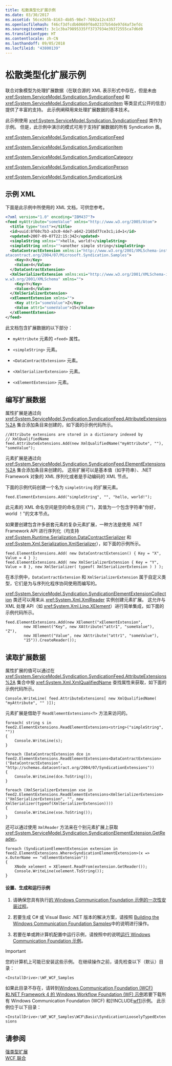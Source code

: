 ```yaml
---
title: 松散类型化扩展示例
ms.date: 03/30/2017
ms.assetid: 56ce265b-8163-4b85-98e7-7692a12c4357
ms.openlocfilehash: f46cf3dfcdb60669f0a02337b54de97d4af3efdc
ms.sourcegitcommit: 3c1c3ba79895335ff3737934e39372555ca7d6d0
ms.translationtype: HT
ms.contentlocale: zh-CN
ms.lasthandoff: 09/05/2018
ms.locfileid: "43800139"
---
```

# <a name="loosely-typed-extensions-sample"></a>松散类型化扩展示例
联合对象模型为处理扩展数据（在联合源的 XML 表示形式中存在，但是未由 <xref:System.ServiceModel.Syndication.SyndicationFeed> 和 <xref:System.ServiceModel.Syndication.SyndicationItem> 等类显式公开的信息）提供了丰富的支持。 此示例阐释用来处理扩展数据的基本技术。  
  
 此示例使用 <xref:System.ServiceModel.Syndication.SyndicationFeed> 类作为示例。 但是，此示例中演示的模式可用于支持扩展数据的所有 Syndication 类。  
  
 <xref:System.ServiceModel.Syndication.SyndicationFeed>  
  
 <xref:System.ServiceModel.Syndication.SyndicationItem>  
  
 <xref:System.ServiceModel.Syndication.SyndicationCategory>  
  
 <xref:System.ServiceModel.Syndication.SyndicationPerson>  
  
 <xref:System.ServiceModel.Syndication.SyndicationLink>  
  
## <a name="sample-xml"></a>示例 XML  
 下面是此示例中所使用的 XML 文档，可供您参考。  
  
```xml  
<?xml version="1.0" encoding="IBM437"?>  
<feed myAttribute="someValue" xmlns="http://www.w3.org/2005/Atom">  
  <title type="text"></title>  
  <id>uuid:8f60c7b3-a3c0-4de7-a642-2165d77ce3c1;id=1</id>  
  <updated>2007-09-07T22:15:34Z</updated>  
  <simpleString xmlns="">hello, world!</simpleString>  
  <simpleString xmlns="">another simple string</simpleString>  
  <DataContractExtension xmlns:i="http://www.w3.org/2001/XMLSchema-instance" xmlns="http://schemas.d  
atacontract.org/2004/07/Microsoft.Syndication.Samples">  
    <Key>X</Key>  
    <Value>4</Value>  
  </DataContractExtension>  
  <XmlSerializerExtension xmlns:xsi="http://www.w3.org/2001/XMLSchema-instance" xmlns:xsd="http://ww  
w.w3.org/2001/XMLSchema" xmlns="">  
    <Key>Y</Key>  
    <Value>8</Value>  
  </XmlSerializerExtension>  
  <xElementExtension xmlns="">  
    <Key attr1="someValue">Z</Key>  
    <Value attr1="someValue">15</Value>  
  </xElementExtension>  
</feed>  
```  
  
 此文档包含扩展数据的以下部分：  
  
-   `myAttribute` 元素的 `<feed>` 属性。  
  
-   `<simpleString>` 元素。  
  
-   `<DataContractExtension>` 元素。  
  
-   `<XmlSerializerExtension>` 元素。  
  
-   `<xElementExtension>` 元素。  
  
## <a name="writing-extension-data"></a>编写扩展数据  
 属性扩展是通过向 <xref:System.ServiceModel.Syndication.SyndicationFeed.AttributeExtensions%2A> 集合添加条目来创建的，如下面的示例代码所示。  
  
```  
//Attribute extensions are stored in a dictionary indexed by   
// XmlQualifiedName  
feed.AttributeExtensions.Add(new XmlQualifiedName("myAttribute", ""), "someValue");  
```  
  
 元素扩展是通过向 <xref:System.ServiceModel.Syndication.SyndicationFeed.ElementExtensions%2A> 集合添加条目来创建的。 这些扩展可以是基本值（如字符串）、.NET Framework 对象的 XML 序列化或者是手动编码的 XML 节点。  
  
 下面的示例代码创建一个名为 `simpleString` 的扩展元素。  
  
```  
feed.ElementExtensions.Add("simpleString", "", "hello, world!");  
```  
  
 此元素的 XML 命名空间是空的命名空间 ("")，其值为一个包含字符串"你好，world ！"的文本节点。  
  
 如果要创建包含许多嵌套元素的复杂元素扩展，一种方法是使用 .NET Framework API 进行序列化（均支持 <xref:System.Runtime.Serialization.DataContractSerializer> 和 <xref:System.Xml.Serialization.XmlSerializer>），如下面的示例所示。  
  
```  
feed.ElementExtensions.Add( new DataContractExtension() { Key = "X", Value = 4 } );  
feed.ElementExtensions.Add( new XmlSerializerExtension { Key = "Y", Value = 8 }, new XmlSerializer( typeof( XmlSerializerExtension ) ) );  
```  
  
 在本示例中，`DataContractExtension` 和 `XmlSerializerExtension` 属于自定义类型，它们是为与序列化程序协同使用而编写的。  
  
 <xref:System.ServiceModel.Syndication.SyndicationElementExtensionCollection> 类还可以用来从 <xref:System.Xml.XmlReader> 实例创建元素扩展。 这允许与 XML 处理 API（如 <xref:System.Xml.Linq.XElement>）进行简单集成，如下面的示例代码所示。  
  
```  
feed.ElementExtensions.Add(new XElement("xElementExtension",  
        new XElement("Key", new XAttribute("attr1", "someValue"), "Z"),  
        new XElement("Value", new XAttribute("attr1", "someValue"),   
        "15")).CreateReader());  
```  
  
## <a name="reading-extension-data"></a>读取扩展数据  
 属性扩展的值可以通过在 <xref:System.ServiceModel.Syndication.SyndicationFeed.AttributeExtensions%2A> 集合中按 <xref:System.Xml.XmlQualifiedName> 查找属性来获取，如下面的示例代码所示。  
  
```  
Console.WriteLine( feed.AttributeExtensions[ new XmlQualifiedName( "myAttribute", "" )]);  
```  
  
 元素扩展是借助于 `ReadElementExtensions<T>` 方法来访问的。  
  
```  
foreach( string s in feed2.ElementExtensions.ReadElementExtensions<string>("simpleString", ""))  
{  
    Console.WriteLine(s);  
}  
  
foreach (DataContractExtension dce in feed2.ElementExtensions.ReadElementExtensions<DataContractExtension>("DataContractExtension",  
"http://schemas.datacontract.org/2004/07/SyndicationExtensions"))  
{  
    Console.WriteLine(dce.ToString());  
}  
  
foreach (XmlSerializerExtension xse in feed2.ElementExtensions.ReadElementExtensions<XmlSerializerExtension>("XmlSerializerExtension", "", new XmlSerializer(typeof(XmlSerializerExtension))))  
{  
    Console.WriteLine(xse.ToString());  
}  
```  
  
 还可以通过使用 `XmlReader` 方法来在个别元素扩展上获取 <xref:System.ServiceModel.Syndication.SyndicationElementExtension.GetReader>。  
  
```  
foreach (SyndicationElementExtension extension in feed2.ElementExtensions.Where<SyndicationElementExtension>(x => x.OuterName == "xElementExtension"))  
{  
    XNode xelement = XElement.ReadFrom(extension.GetReader());  
    Console.WriteLine(xelement.ToString());  
}  
```  
  
#### <a name="to-set-up-build-and-run-the-sample"></a>设置、生成和运行示例  
  
1.  请确保您具有执行[的 Windows Communication Foundation 示例的一次性安装过程](../../../../docs/framework/wcf/samples/one-time-setup-procedure-for-the-wcf-samples.md)。  
  
2.  若要生成 C# 或 Visual Basic .NET 版本的解决方案，请按照 [Building the Windows Communication Foundation Samples](../../../../docs/framework/wcf/samples/building-the-samples.md)中的说明进行操作。  
  
3.  若要在单或跨计算机配置中运行示例，请按照中的说明[运行 Windows Communication Foundation 示例](../../../../docs/framework/wcf/samples/running-the-samples.md)。  
  
> [!IMPORTANT]
>  您的计算机上可能已安装这些示例。 在继续操作之前，请先检查以下（默认）目录：  
>   
>  `<InstallDrive>:\WF_WCF_Samples`  
>   
>  如果此目录不存在，请转到[Windows Communication Foundation (WCF) 和.NET Framework 4 的 Windows Workflow Foundation (WF) 示例](https://go.microsoft.com/fwlink/?LinkId=150780)若要下载所有 Windows Communication Foundation (WCF) 和[!INCLUDE[wf1](../../../../includes/wf1-md.md)]示例。 此示例位于以下目录：  
>   
>  `<InstallDrive>:\WF_WCF_Samples\WCF\Basic\Syndication\LooselyTypedExtensions`  
  
## <a name="see-also"></a>请参阅  
 [强类型扩展](../../../../docs/framework/wcf/samples/strongly-typed-extensions-sample.md)  
 [WCF 联合](../../../../docs/framework/wcf/feature-details/wcf-syndication.md)
